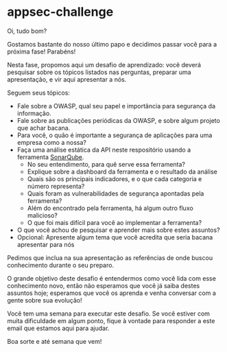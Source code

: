 # appsec-challenge

Oi, tudo bom?

Gostamos bastante do nosso último papo e decidimos passar você para a próxima fase! Parabéns!

Nesta fase, propomos aqui um desafio de aprendizado: você deverá pesquisar sobre os tópicos listados nas perguntas, preparar uma apresentação, e vir aqui apresentar a nós. 

Seguem seus tópicos:

  - Fale sobre a OWASP, qual seu papel e importância para segurança da informação.
  - Fale sobre as publicações periódicas da OWASP, e sobre algum projeto que achar bacana.
  - Para você, o quão é importante a segurança de aplicações para uma empresa como a nossa?
  - Faça uma análise estática da API neste respositório usando a ferramenta [SonarQube](https://sonarcloud.io/about). 
    - No seu entendimento, para quê serve essa ferramenta?
    - Explique sobre a dashboard da ferramenta e o resultado da análise
    - Quais são os principais indicadores, e o que cada categoria e número representa?    
    - Quais foram as vulnerabilidades de segurança apontadas pela ferramenta?
    - Além do encontrado pela ferramenta, há algum outro fluxo malicioso?
    - O que foi mais difícil para você ao implementar a ferramenta?
  - O que você achou de pesquisar e aprender mais sobre estes assuntos?
  - Opcional: Apresente algum tema que você acredita que seria bacana apresentar para nós

Pedimos que inclua na sua apresentação as referências de onde buscou conhecimento durante o seu preparo. 

O grande objetivo deste desafio é entendermos como você lida com esse conhecimento novo, então não esperamos que você já saiba destes assuntos hoje; esperamos que você os aprenda e venha conversar com a gente sobre sua evolução! 

Você tem uma semana para executar este desafio. Se você estiver com muita dificuldade em algum ponto, fique à vontade para responder a este email que estamos aqui para ajudar.

Boa sorte e até semana que vem!
